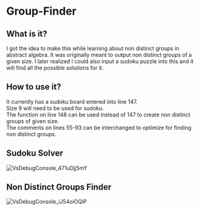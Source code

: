 # Group-Finder

## What is it?
I got the idea to make this while learning about non distinct groups in abstract algebra.
It was originally meant to output non distinct groups of a given size.
I later realized I could also input a sudoku puzzle into this and it will find all the possible solutions for it.

## How to use it?
It currently has a sudoku board entered into line 147.<br/>
Size 9 will need to be used for sudoku.<br/>
The function on line 148 can be used instead of 147 to create non distinct groups of given size.<br/>
The comments on lines 55-93 can be interchanged to optimize for finding non distinct groups.<br/>

## Sudoku Solver
![VsDebugConsole_471uDjj5mY](https://user-images.githubusercontent.com/22421950/116191385-6f4f7080-a6e9-11eb-8b7b-11caa4473693.png)

## Non Distinct Groups Finder
![VsDebugConsole_iJ54oiOQiP](https://user-images.githubusercontent.com/22421950/116191485-9c038800-a6e9-11eb-8de5-945793c8dc18.png)
